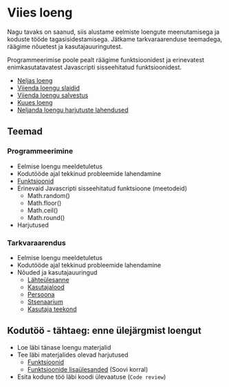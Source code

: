 # Viies loeng

Nagu tavaks on saanud, siis alustame eelmiste loengute meenutamisega ja koduste tööde tagasisidestamisega. Jätkame tarkvaraarenduse teemadega, räägime nõuetest ja kasutajauuringutest.

Programmeerimise poole pealt räägime funktsioonidest ja erinevatest enimkasutatavatest Javascripti sisseehitatud funktsioonidest.

- [Neljas loeng](../Lesson-04/README.md)
- [Viienda loengu slaidid](Slides.md)
- [Viienda loengu salvestus](https://youtu.be/KviquaSxhHI)
- [Kuues loeng](../Lesson-06/README.md)
- [Neljanda loengu harjutuste lahendused](../../../Subjects/Programming-Basics/Solutions/Objects/)

## Teemad

### Programmeerimine

- Eelmise loengu meeldetuletus
- Kodutööde ajal tekkinud probleemide lahendamine
- [Funktsioonid](../../../Subjects/Programming-Basics/Topics/Functions/README.md)
- Erinevaid Javascripti sisseehitatud funktsioone (meetodeid)
  - Math.random()
  - Math.floor()
  - Math.ceil()
  - Math.round()
- Harjutused

### Tarkvaraarendus

- Eelmise loengu meeldetuletus
- Kodutööde ajal tekkinud probleemide lahendamine
- Nõuded ja kasutajauuringud
  - [Lähteülesanne](../../../Subjects/Software-Development/Topics/Brief/README.md)
  - [Kasutajalood](../../../Subjects/Software-Development/Topics/User-Stories/README.md)
  - [Persoona](../../../Subjects/Software-Development/Topics/Persona/README.md)
  - [Stsenaarium](../../../Subjects/Software-Development/Topics/Scenario/README.md)
  - [Kasutaja teekond](../../../Subjects/Software-Development/Topics/User-Journey/README.md)

## Kodutöö - tähtaeg: enne ülejärgmist loengut

- Loe läbi tänase loengu materjalid
- Tee läbi materjalides olevad harjutused
  - [Funktsioonid](../../../Subjects/Programming-Basics/Topics/Functions/README.md#harjutused)
  - [Funktsioonide lisaülesanded](../../../Subjects/Programming-Basics/Topics/Functions/Exercises.md) (Soovi korral)
- Esita kodune töö läbi koodi ülevaatuse (`Code review`)
